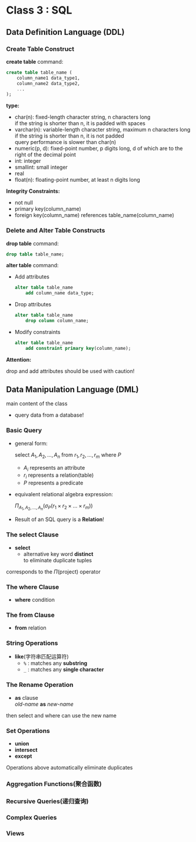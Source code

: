 # Class 3 : SQL

## Data Definition Language (DDL)

### Create Table Construct

**create table** command:  

```sql
create table table_name (
    column_name1 data_type1,
    column_name2 data_type2,
    ...
);
```

**type:**  

- char(n): fixed-length character string, n characters long  
    if the string is shorter than n, it is padded with spaces
- varchar(n): variable-length character string, maximum n characters long  
    if the string is shorter than n, it is not padded  
    query performance is slower than char(n)  
- numeric(p, d): fixed-point number, p digits long, d of which are to the right of the decimal point
- int: integer
- smallint: small integer
- real
- float(n): floating-point number, at least n digits long

**Integrity Constraints:**  

- not null
- primary key(column_name)
- foreign key(column_name) references table_name(column_name)

### Delete and Alter Table Constructs

**drop table** command:  

```sql
drop table table_name;
```

**alter table** command:  

- Add attributes  

    ```sql
    alter table table_name
        add column_name data_type;
    ```

- Drop attributes  

    ```sql
    alter table table_name
        drop column column_name;
    ```

- Modify constraints  

    ```sql
    alter table table_name
        add constraint primary key(column_name);
    ```

**Attention:**  

drop and add attributes should be used with caution!  

## Data Manipulation Language (DML)

main content of the class  

- query data from a database!

### Basic Query

- general form:

    select $A_1, A_2, \ldots, A_n$
    from $r_1, r_2, \ldots, r_m$
    where $P$

    - $A_i$ represents an attribute  
    - $r_i$ represents a relation(table)
    - $P$ represents a predicate
- equivalent relational algebra expression:

    $\Pi_{A_1, A_2, \ldots, A_n}(\sigma_P(r_1 \times r_2 \times \ldots \times r_m))$

- Result of an SQL query is a **Relation**!

### The select Clause

- **select**
    - alternative key word **distinct**  
        to eliminate duplicate tuples  

corresponds to the $\Pi$(project) operator

### The where Clause

- **where** condition

### The from Clause

- **from** relation  

### String Operations

- **like**(字符串匹配运算符)  
    - `%` : matches any **substring**
    - `_` : matches any **single character**

### The Rename Operation

- **as** clause  
    *old-name* **as** *new-name*  

then select and where can use the new name  

### Set Operations

- **union**
- **intersect**
- **except**

Operations above automatically eliminate duplicates  

### Aggregation Functions(聚合函数)



### Recursive Queries(递归查询)

### Complex Queries

### Views
